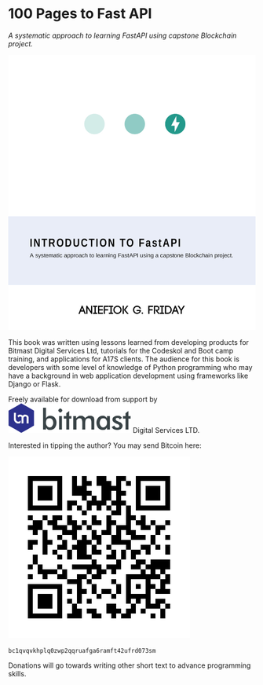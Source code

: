 # 100 Pages to Fast API

*A systematic approach to learning FastAPI using capstone Blockchain project.*

![Book Cover](cover-design.jpg)

This book was written using lessons learned from developing products for Bitmast Digital Services Ltd, tutorials for the
Codeskol and Boot camp training, and applications for A17S clients. The audience for this book is developers with some
level of knowledge of Python programming who may have a background in web application development using frameworks like
Django or Flask.

Freely available for download from support by ![Bitmast Digital Services](logo.png) Digital Services LTD.

Interested in tipping the author? You may send Bitcoin here: 

![Donation Bitcoin Address](donation.png) 

~~~
bc1qvqvkhplq0zwp2qqruafga6ramft42ufrd073sm
~~~

Donations will go towards writing other short text to advance programming skills.
